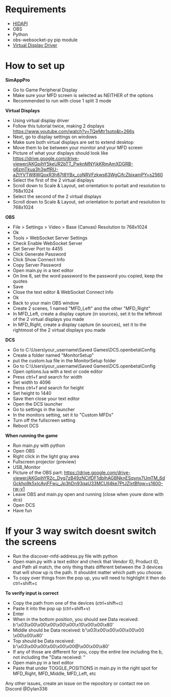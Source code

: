 # Requirements

- [HIDAPI](https://github.com/libusb/hidapi)
- OBS
- Python
- obs-websocket-py pip module
- [Virtual Display Driver](https://github.com/itsmikethetech/Virtual-Display-Driver)

# How to set up

**SimAppPro**

- Go to Game Peripheral Display
- Make sure your MFD screen is selected as NEITHER of the options
- Recommended to run with close 1 split 3 mode

**Virtual Displays**

- Using virtual display driver
- Follow this tutorial twice, making 2 displays https://www.youtube.com/watch?v=TQeMtr1soto&t=266s
- Next, go to display settings on windows
- Make sure both virtual displays are set to extend desktop
- Move them to be between your monitor and your MFD screen
- Picture of what your displays should look like https://drive.google.com/drive-viewer/AKGpihY5keUR2bTT_PwknMNYjkKRmAmXDGRB-g6zmTkua3h3wffRU-aZtYVTW8WQoxR3h87t8YBx_coNRVFzkws63WgCifcZbixamPY=s2560
- Select the first of the 2 virtual displays
- Scroll down to Scale & Layout, set orientation to portait and resolution to 768x1024
- Select the second of the 2 virtual displays
- Scroll down to Scale & Layout, set orientation to portait and resolution to 768x1024

**OBS**

- File > Settings > Video > Base (Canvas) Resolution to 768x1024
- Ok
- Tools > WebSocket Server Settings
- Check Enable WebSocket Server
- Set Server Port to 4455
- Click Generate Password
- Click Show Connect Info
- Copy Server Password
- Open main.py in a text editor
- On line 8, set the word password to the password you copied, keep the quotes
- Save
- Close the text editor & WebSocket Connect Info
- Ok
- Back to your main OBS window
- Create 2 scenes, 1 named "MFD_Left" and the other "MFD_Right"
- In MFD_Left, create a display capture (in sources), set it to the leftmost of the 2 virtual displays you made
- In MFD_Right, create a display capture (in sources), set it to the rightmost of the 2 virtual displays you made

**DCS**

- Go to C:\Users\your_username\Saved Games\DCS.openbeta\Config
- Create a folder named "MonitorSetup"
- put the custom.lua file in the MonitorSetup folder
- Go to C:\Users\your_username\Saved Games\DCS.openbeta\Config
- Open options.lua with a text or code editor
- Press ctrl+f and search for width
- Set width to 4096
- Press ctrl+f and search for height
- Set height to 1440
- Save then close your text editor
- Open the DCS launcher
- Go to settings in the launcher
- In the monitors setting, set it to "Custom MFDs"
- Turn off the fullscreen setting
- Reboot DCS

**When running the game**

- Run main.py with python
- Open OBS
- Right click in the light gray area
- Fullscreen projector (preview)
- USB_Monitor
- Picture of the OBS part: https://drive.google.com/drive-viewer/AKGpihYR2c_Dyq7zB49zNCifDF1dblhAGBNknESqynx7UmTM_6dGckho9k5xIcAvjFFwu_Jp3hDn93qaU33MCUlI4ke7PtJZlxtBfqw=s1600-rw-v1
- Leave OBS and main.py open and running (close when youre done with dcs)
- Open DCS
- Have fun

# If your 3 way switch doesnt switch the screens

- Run the discover-mfd-address.py file with python
- Open main.py with a text editor and check that Vendor ID, Product ID, and Path all match, the only thing thats different between the 3 devices that will show up is the path. It shouldnt matter which path you choose.
- To copy over things from the pop up, you will need to highlight it then do ctrl+shift+c

**To verify input is correct**

- Copy the path from one of the devices (ctrl+shift+c)
- Paste it into the pop up (ctrl+shift+v)
- Enter
- When in the bottom position, you should see Data received: b'\x03\x00\x00\x00\x00\x00\x10\x00\x00\x80'
- Middle should be Data received: b'\x03\x00\x00\x00\x00\x00 \x00\x00\x80'
- Top should be Data received: b'\x03\x00\x00\x00\x00\x00@\x00\x00\x80'
- If any of those are different for you, copy the entire line including the b, not including the "Data received: "
- Open main.py in a text editor
- Paste that under TOGGLE_POSITIONS in main.py in the right spot for MFD_Right, MFD_Middle, MFD_Left, etc

Any other issues, create an issue on the repository or contact me on Discord @Dylan336
